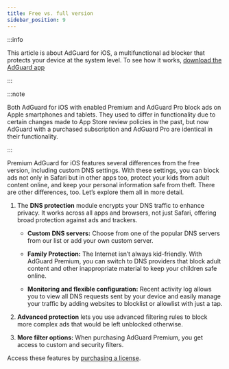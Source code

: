 ```yaml
---
title: Free vs. full version
sidebar_position: 9
---
```


:::info

This article is about AdGuard for iOS, a multifunctional ad blocker that protects your device at the system level. To see how it works, [download the AdGuard app](https://agrd.io/download-kb-adblock)

:::

:::note

Both AdGuard for iOS with enabled Premium and AdGuard Pro block ads on Apple smartphones and tablets. They used to differ in functionality due to certain changes made to App Store review policies in the past, but now AdGuard with a purchased subscription and AdGuard Pro are identical in their functionality.

:::

Premium AdGuard for iOS features several differences from the free version, including custom DNS settings. With these settings, you can block ads not only in Safari but in other apps too, protect your kids from adult content online, and keep your personal information safe from theft. There are other differences, too. Let’s explore them all in more detail.

1. The **DNS protection** module encrypts your DNS traffic to enhance privacy. It works across all apps and browsers, not just Safari, offering broad protection against ads and trackers.

    - **Custom DNS servers:** Choose from one of the popular DNS servers from our list or add your own custom server.

    - **Family Protection:** The Internet isn’t always kid-friendly. With AdGuard Premium, you can switch to DNS providers that block adult content and other inappropriate material to keep your children safe online.

    - **Monitoring and flexible configuration:** Recent activity log allows you to view all DNS requests sent by your device and easily manage your traffic by adding websites to blocklist or allowlist with just a tap.

2. **Advanced protection** lets you use advanced filtering rules to block more complex ads that would be left unblocked otherwise.

3. **More filter options:** When purchasing AdGuard Premium, you get access to custom and security filters.

Access these features by [purchasing a license](https://adguard.com/license.html).
